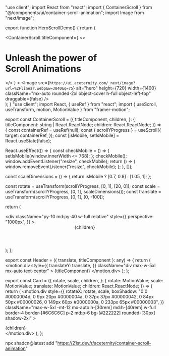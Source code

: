 "use client";
import React from "react";
import { ContainerScroll } from "@/components/ui/container-scroll-animation";
import Image from "next/image";

export function HeroScrollDemo() {
  return (
    <div className="flex flex-col overflow-hidden pb-[500px] pt-[1000px]">
      <ContainerScroll
        titleComponent={
          <>
            <h1 className="text-4xl font-semibold text-black dark:text-white">
              Unleash the power of <br />
              <span className="text-4xl md:text-[6rem] font-bold mt-1 leading-none">
                Scroll Animations
              </span>
            </h1>
          </>
        }
      >
        <Image
          src={`https://ui.aceternity.com/_next/image?url=%2Flinear.webp&w=3840&q=75`}
          alt="hero"
          height={720}
          width={1400}
          className="mx-auto rounded-2xl object-cover h-full object-left-top"
          draggable={false}
        />
      </ContainerScroll>
    </div>
  );
}
"use client";
import React, { useRef } from "react";
import { useScroll, useTransform, motion, MotionValue } from "framer-motion";

export const ContainerScroll = ({
  titleComponent,
  children,
}: {
  titleComponent: string | React.ReactNode;
  children: React.ReactNode;
}) => {
  const containerRef = useRef<HTMLDivElement>(null);
  const { scrollYProgress } = useScroll({
    target: containerRef,
  });
  const [isMobile, setIsMobile] = React.useState(false);

  React.useEffect(() => {
    const checkMobile = () => {
      setIsMobile(window.innerWidth <= 768);
    };
    checkMobile();
    window.addEventListener("resize", checkMobile);
    return () => {
      window.removeEventListener("resize", checkMobile);
    };
  }, []);

  const scaleDimensions = () => {
    return isMobile ? [0.7, 0.9] : [1.05, 1];
  };

  const rotate = useTransform(scrollYProgress, [0, 1], [20, 0]);
  const scale = useTransform(scrollYProgress, [0, 1], scaleDimensions());
  const translate = useTransform(scrollYProgress, [0, 1], [0, -100]);

  return (
    <div
      className="h-[60rem] md:h-[80rem] flex items-center justify-center relative p-2 md:p-20"
      ref={containerRef}
    >
      <div
        className="py-10 md:py-40 w-full relative"
        style={{
          perspective: "1000px",
        }}
      >
        <Header translate={translate} titleComponent={titleComponent} />
        <Card rotate={rotate} translate={translate} scale={scale}>
          {children}
        </Card>
      </div>
    </div>
  );
};

export const Header = ({ translate, titleComponent }: any) => {
  return (
    <motion.div
      style={{
        translateY: translate,
      }}
      className="div max-w-5xl mx-auto text-center"
    >
      {titleComponent}
    </motion.div>
  );
};

export const Card = ({
  rotate,
  scale,
  children,
}: {
  rotate: MotionValue<number>;
  scale: MotionValue<number>;
  translate: MotionValue<number>;
  children: React.ReactNode;
}) => {
  return (
    <motion.div
      style={{
        rotateX: rotate,
        scale,
        boxShadow:
          "0 0 #0000004d, 0 9px 20px #0000004a, 0 37px 37px #00000042, 0 84px 50px #00000026, 0 149px 60px #0000000a, 0 233px 65px #00000003",
      }}
      className="max-w-5xl -mt-12 mx-auto h-[30rem] md:h-[40rem] w-full border-4 border-[#6C6C6C] p-2 md:p-6 bg-[#222222] rounded-[30px] shadow-2xl"
    >
      <div className=" h-full w-full  overflow-hidden rounded-2xl bg-gray-100 dark:bg-zinc-900 md:rounded-2xl md:p-4 ">
        {children}
      </div>
    </motion.div>
  );
};

npx shadcn@latest add "https://21st.dev/r/aceternity/container-scroll-animation"